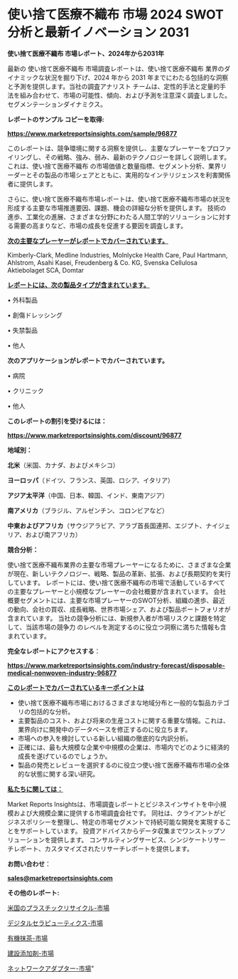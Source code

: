 # 使い捨て医療不織布 市場 2024 SWOT 分析と最新イノベーション 2031

<strong>使い捨て医療不織布 市場レポート、2024年から2031年</strong>

最新の 使い捨て医療不織布 市場調査レポートは、使い捨て医療不織布 業界のダイナミックな状況を掘り下げ、2024 年から 2031 年までにわたる包括的な洞察と予測を提供します。当社の調査アナリスト チームは、定性的手法と定量的手法を組み合わせて、市場の可能性、傾向、および予測を注意深く調査しました。 セグメンテーションダイナミクス。



<strong>レポートのサンプル コピーを取得:</strong> <a href=https://www.marketreportsinsights.com/sample/96877>

<strong><u>https://www.marketreportsinsights.com/sample/96877</u></strong></a>

このレポートは、競争環境に関する洞察を提供し、主要なプレーヤーをプロファイリングし、その戦略、強み、弱み、最新のテクノロジーを詳しく説明します。 これは、使い捨て医療不織布 の市場価値と数量指標、セグメント分析、業界リーダーとその製品の市場シェアとともに、実用的なインテリジェンスを利害関係者に提供します。

さらに、使い捨て医療不織布市場レポートは、使い捨て医療不織布市場の状況を形成する主要な市場推進要因、課題、機会の詳細な分析を提供します。 技術の進歩、工業化の進展、さまざまな分野にわたる人間工学的ソリューションに対する需要の高まりなど、市場の成長を促進する要因を調査します。



<strong><u>次の主要なプレーヤーがレポートでカバーされています。</u></strong>

Kimberly-Clark, Medline Industries, Molnlycke Health Care, Paul Hartmann, Ahlstrom, Asahi Kasei, Freudenberg & Co. KG, Svenska Cellulosa Aktiebolaget SCA, Domtar



<strong><u><b>レポートには、次の製品タイプが含まれています。</b></u></strong>

• 外科製品

• 創傷ドレッシング

• 失禁製品

• 他人



<strong><b>次のアプリケーションがレポートでカバーされています。</b></strong>

• 病院

• クリニック

• 他人



<strong><b>このレポートの割引を受けるには：</b></strong><a href=https://www.marketreportsinsights.com/discount/96877>

<strong><u>https://www.marketreportsinsights.com/discount/96877</u></strong></a>



<strong>地域別：</strong>



<strong>北米</strong>（米国、カナダ、およびメキシコ）



<strong>ヨーロッパ</strong>（ドイツ、フランス、英国、ロシア、イタリア）



<strong>アジア太平洋</strong>（中国、日本、韓国、インド、東南アジア）



<strong>南アメリカ</strong>（ブラジル、アルゼンチン、コロンビアなど）



<strong>中東およびアフリカ</strong>（サウジアラビア、アラブ首長国連邦、エジプト、ナイジェリア、および南アフリカ）



<strong>競合分析：</strong>

使い捨て医療不織布業界の主要な市場プレーヤーになるために、さまざまな企業が現在、新しいテクノロジー、戦略、製品の革新、拡張、および長期契約を実行しています。 レポートには、使い捨て医療不織布の市場で活動しているすべての主要なプレーヤーと小規模なプレーヤーの会社概要が含まれています。 会社概要セグメントには、主要な市場プレーヤーのSWOT分析、組織の進歩、最近の動向、会社の買収、成長戦略、世界市場シェア、および製品ポートフォリオが含まれています。 当社の競争分析には、新規参入者が市場リスクと課題を特定して、当該市場の競争力 のレベルを測定するのに役立つ洞察に満ちた情報も含まれています。



<strong>完全なレポートにアクセスする</strong>：

<a href=https://www.marketreportsinsights.com/industry-forecast/disposable-medical-nonwoven-industry-96877>

<strong><u>https://www.marketreportsinsights.com/industry-forecast/disposable-medical-nonwoven-industry-96877</u></strong></a>



<strong><u><b>このレポートでカバーされているキーポイントは</b></u></strong>
<ul>
  <li>使い捨て医療不織布市場におけるさまざまな地域分布と一般的な製品カテゴリの包括的な分析。</li>
  <li>主要製品のコスト、および将来の生産コストに関する重要な情報。これは、業界向けに開発中のデータベースを修正するのに役立ちます。</li>
  <li>市場への参入を検討している新しい組織の徹底的な内訳分析。</li>
  <li>正確には、最も大規模な企業や中規模の企業は、市場内でどのように経済的成長を遂げているのでしょうか。</li>
  <li>製品の発売とレビューを選択するのに役立つ使い捨て医療不織布市場の全体的な状態に関する深い研究。</li>
</ul>


<strong><u><b>私たちに関しては：</b></u></strong>

Market Reports Insightsは、市場調査レポートとビジネスインサイトを中小規模および大規模企業に提供する市場調査会社です。 同社は、クライアントがビジネスポリシーを整理し、特定の市場セグメントで持続可能な開発を実現することをサポートしています。 投資アドバイスからデータ収集までワンストップソリューションを提供します。 コンサルティングサービス、シンジケートリサーチレポート、カスタマイズされたリサーチレポートを提供します。



<strong><b>お問い合わせ</b></strong>：

<a href=mailto:sales@marketreportsinsights.com>

<strong><u>sales@marketreportsinsights.com</u></strong></a>



<strong>その他のレポート:</strong>

<a href=https://www.linkedin.com/pulse/米国のプラスチックリサイクル-市場-2023-総合分析と事業成長戦略-2030-pr-news-hub-y7f6f/>米国のプラスチックリサイクル-市場</a>

<a href=https://www.linkedin.com/pulse/デジタルセラピューティクス-市場-2023-swot-分析と成長率-2030-azmyf/>デジタルセラピューティクス-市場</a>

<a href=https://www.linkedin.com/pulse/有機抹茶-市場-2023-年のダイナミクスとビジネストレンド-2030-pr-news-hub-rk9if/>有機抹茶-市場</a>

<a href=https://www.linkedin.com/pulse/建設添加剤-市場-2023-収益と成長ドライバー-2030-consumer-connection-collective-360-0j6cf/>建設添加剤-市場</a>

<a href=https://www.linkedin.com/pulse/ネットワークアダプター-市場-2023-総利益と主要ベンダー-2030-qqaef/>ネットワークアダプター-市場</a>"
